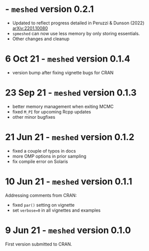 #  - `meshed` version 0.2.1

 * Updated to reflect progress detailed in Peruzzi & Dunson (2022) <arXiv:2201.10080>
 * `spmeshed` can now use less memory by only storing essentials. 
 * Other changes and cleanup

#  6 Oct 21 - `meshed` version 0.1.4

 * version bump after fixing vignette bugs for CRAN

# 23 Sep 21 - `meshed` version 0.1.3

 * better memory management when exiting MCMC
 * fixed `M_PI` for upcoming Rcpp updates
 * other minor bugfixes

# 21 Jun 21 - `meshed` version 0.1.2

 * fixed a couple of typos in docs
 * more OMP options in prior sampling
 * fix compile error on Solaris

# 10 Jun 21 - `meshed` version 0.1.1

Addressing comments from CRAN:

 * fixed `par()` setting on vignette
 * set `verbose=0` in all vignettes and examples

# 9 Jun 21 - `meshed` version 0.1.0

First version submitted to CRAN.